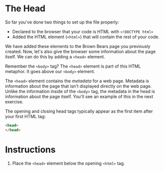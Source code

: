 The Head
========

So far you've done two things to set up the file properly:

-   Declared to the browser that your code is HTML with `<!DOCTYPE html>`
-   Added the HTML element (`<html>`) that will contain the rest of your code.

We have added these elements to the Brown Bears page you previously created. Now, let's also give the browser some information about the page itself. We can do this by adding a `<head>` element.

Remember the `<body>` tag? The `<head>` element is part of this HTML metaphor. It goes above our `<body>` element.

The `<head>` element contains the *metadata* for a web page. Metadata is information about the page that isn't displayed directly on the web page. Unlike the information inside of the `<body>` tag, the metadata in the head is information about the page itself. You'll see an example of this in the next exercise.

The opening and closing head tags typically appear as the first item after your first HTML tag:
````html
<head>
</head>
````
# Instructions

1. Place the `<head>` element below the opening `<html>` tag.